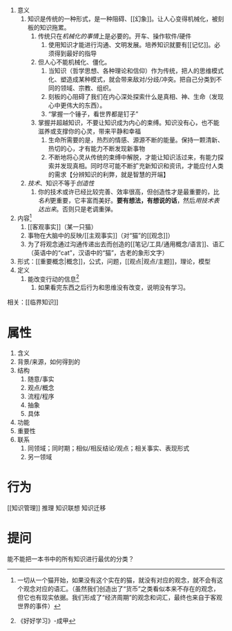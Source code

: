 1. 意义
	1. 知识是传统的一种形式，是一种阻碍、[[幻象]]。让人心变得机械化，被刻板的知识拖累。
		1. 传统只在*机械化的事情*上是必要的。开车、操作软件/硬件
			1. 使用知识才能进行沟通、文明发展。培养知识就要有[[记忆]]。必须得到最好的指导
		2. 但人心不能机械化、僵化。
			1. 当知识（哲学思想、各种理论和信仰）作为传统，把人的思维模式化、塑造成某种模式，就会带来敌对/分歧/冲突。把自己分类到不同的领域、宗教、组织。
			2. 刻板的心阻碍了我们在内心深处探索什么是真相、神、生命（发现心中更伟大的东西）。
			3. “掌握一个锤子，看世界都是钉子”
		3. 掌握并超越知识，不要让知识成为内心的束缚。知识没有心，也不能滋养或支撑你的心灵，带来平静和幸福
			1. 生命所需要的是，热烈的情感、源源不断的能量。保持一颗清新、热切的心，才有能力不断发现新事物
			2. 不断地将心灵从传统的束缚中解脱，才能让知识活过来，有能力探索并发现真相。同时尽可能不断扩充新知识和资讯，才能应付人类的需求【分辨知识的利弊，就是智慧的开端】
	2. *技术*、知识不等于*创造性* 
		1. 你的技术或许已经比较完善、效率很高，但创造性才是最重要的，比*名利*更重要，它丰富而美好。**要有想法，有想说的话**，然后*用技术表达出来*。否则只是老调重弹。
2. 内容[^2] 
	1. [[客观事实]]（某一只猫）
	2. 事物在大脑中的反映/[[主观事实]]（对“猫”的[[观念]]）
	3. 为了将观念通过沟通传递出去而创造的[[笔记/工具/通用概念/语言]]、语汇（英语中的“cat”，汉语中的“猫”，古老的象形文字）
3. 形式：[[重要概念|概念]]，公式，问题，[[观点|观点/主题]]，理论，模型
4. 定义
	1. 能改变行动的信息[^1]
		1. 如果看完东西之后行为和思维没有改变，说明没有学习。

相关：[[临界知识]] 
# 属性
1. 含义
2. 背景/来源，如何得到的
3. 结构
	1. 随意/事实
	2. 观点/概念
	3. 流程/程序
	4. 抽象
	5. 具体
4. 功能
5. 重要性
6. 联系
	1. 同领域；同时期；相似/相反结论/观点；相关事实、表现形式
	2. 另一领域
# 行为
[[知识管理]]
推理
知识联想
知识迁移

# 提问
能不能把一本书中的所有知识进行最优的分类？

[^1]: 《好好学习》-成甲
[^2]: 一切从一个猫开始，如果没有这个实在的猫，就没有对应的观念，就不会有这个观念对应的语汇。（虽然我们创造出了“货币”之类看似本来不存在的观念，但它也有现实依据。我们形成了“经济周期”的观念和词汇，最终也来自于客观世界的事件）